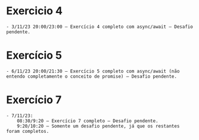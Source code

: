 # Exercicio 4

    - 3/11/23 20:00/23:00 – Exercício 4 completo com async/await — Desafio pendente.
# Exercício 5

    - 6/11/23 20:00/21:30 – Exercício 5 completo com async/await (não entendo completamente o conceito de promise) — Desafio pendente.
# Exercício 7

    - 7/11/23:
        08:30/9:20 – Exercício 7 completo — Desafio pendente.
        9:20/10:20 – Somente um desafio pendente, já que os restantes foram completos.